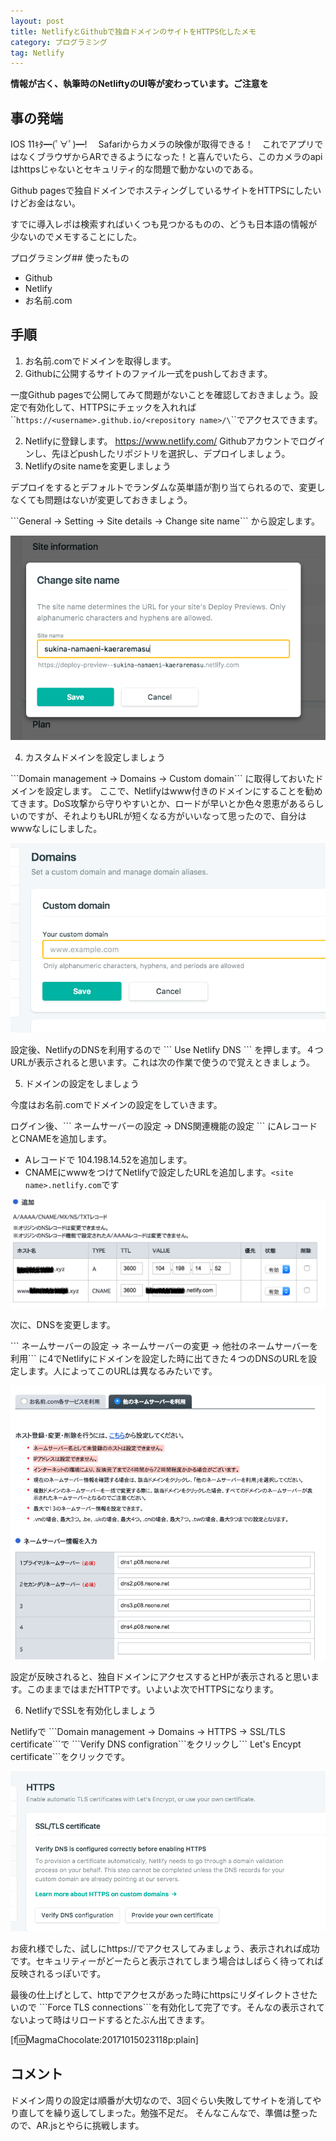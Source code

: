 ```yaml
---
layout: post
title: NetlifyとGithubで独自ドメインのサイトをHTTPS化したメモ
category: プログラミング
tag: Netlify
---
```

**情報が古く、執筆時のNetliftyのUI等が変わっています。ご注意を**

## 事の発端

IOS 11ｷﾀ━(ﾟ∀ﾟ)━! 　Safariからカメラの映像が取得できる！　これでアプリではなくブラウザからARできるようになった！と喜んでいたら、このカメラのapiはhttpsじゃないとセキュリティ的な問題で動かないのである。

Github pagesで独自ドメインでホスティングしているサイトをHTTPSにしたいけどお金はない。

すでに導入レポは検索すればいくつも見つかるものの、どうも日本語の情報が少ないのでメモすることにした。

プログラミング## 使ったもの

* Github
* Netlify
* お名前.com

## 手順

1. お名前.comでドメインを取得します。
2. Githubに公開するサイトのファイル一式をpushしておきます。

一度Github pagesで公開してみて問題がないことを確認しておきましょう。設定で有効化して、HTTPSにチェックを入れれば\`\``https://<username>.github.io/<repository name>/\`\``でアクセスできます。

2. Netlifyに登録します。
   <https://www.netlify.com/>
       Githubアカウントでログインし、先ほどpushしたリポジトリを選択し、デプロイしましょう。
3. Netlifyのsite nameを変更しましょう

デプロイをするとデフォルトでランダムな英単語が割り当てられるので、変更しなくても問題はないが変更しておきましょう。


\`\`\`General -> Setting -> Site details -> Change site name\`\`\` から設定します。

![null](/images/uploads/20171015014625.png)

4. カスタムドメインを設定しましょう

\`\`\`Domain management -> Domains -> Custom domain\`\`\` に取得しておいたドメインを設定します。
ここで、Netlifyはwww付きのドメインにすることを勧めてきます。DoS攻撃から守りやすいとか、ロードが早いとか色々恩恵があるらしいのですが、それよりもURLが短くなる方がいいなって思ったので、自分はwwwなしにしました。

![null](/images/uploads/20171015015607.png)

設定後、NetlifyのDNSを利用するので \`\`\` Use Netlify DNS \`\`\` を押します。４つURLが表示されると思います。これは次の作業で使うので覚えときましょう。

5. ドメインの設定をしましょう

今度はお名前.comでドメインの設定をしていきます。


ログイン後、\`\`\` ネームサーバーの設定 -> DNS関連機能の設定 \`\`\` にAレコードとCNAMEを追加します。

* Aレコードで 104.198.14.52を追加します。
* CNAMEにwwwをつけてNetlifyで設定したURLを追加します。`<site name>.netlify.com`です

![null](/images/uploads/20171015021014.png)

次に、DNSを変更します。


\`\`\` ネームサーバーの設定 -> ネームサーバーの変更 -> 他社のネームサーバーを利用\`\`\` に4でNetlifyにドメインを設定した時に出てきた４つのDNSのURLを設定します。人によってこのURLは異なるみたいです。

![null](/images/uploads/20171015021555.png)

設定が反映されると、独自ドメインにアクセスするとHPが表示されると思います。このままではまだHTTPです。いよいよ次でHTTPSになります。

6. NetlifyでSSLを有効化しましょう

Netlifyで \`\`\`Domain management -> Domains -> HTTPS -> SSL/TLS certificate\`\`\`で \`\`\`Verify DNS configration\`\`\`をクリックし\`\`\` Let's Encypt certificate\`\`\`をクリックです。

![null](/images/uploads/20171015022037.png)

お疲れ様でした、試しにhttps://でアクセスしてみましょう、表示されれば成功です。セキュリティーがどーたらと表示されてしまう場合はしばらく待ってれば反映されるっぽいです。


最後の仕上げとして、httpでアクセスがあった時にhttpsにリダイレクトさせたいので \`\`\`Force TLS connections\`\`\`を有効化して完了です。そんなの表示されてないよって時はリロードするとたぶん出てきます。


\[f:id:MagmaChocolate:20171015023118p:plain]

## コメント

ドメイン周りの設定は順番が大切なので、3回ぐらい失敗してサイトを消してやり直してを繰り返してしまった。勉強不足だ。
そんなこんなで、準備は整ったので、AR.jsとやらに挑戦します。
